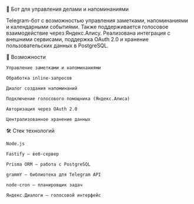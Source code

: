 📅 Бот для управления делами и напоминаниями

Telegram-бот с возможностью управления заметками, напоминаниями и календарными событиями. Также поддерживается голосовое взаимодействие через Яндекс.Алису. Реализована интеграция с внешними сервисами, поддержка OAuth 2.0 и хранение пользовательских данных в PostgreSQL.

🚀 Возможности

    Управление заметками и напоминаниями

    Обработка inline-запросов

    Диалог создания напоминаний

    Подключение голосового помощника (Яндекс.Алиса)

    Авторизация через OAuth 2.0

    Централизованное хранение данных

🛠️ Стек технологий

    Node.js

    Fastify – веб-сервер

    Prisma ORM – работа с PostgreSQL

    grammY – библиотека для Telegram API

    node-cron – планировщик задач

    Яндекс.Диалоги – голосовой интерфейс

